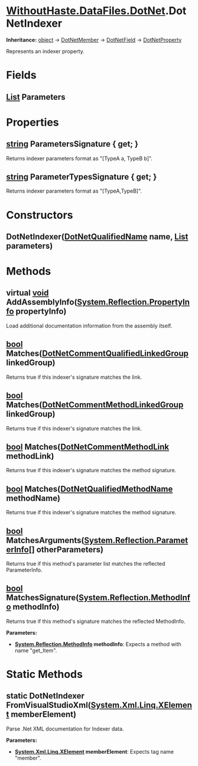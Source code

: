 # [WithoutHaste.DataFiles.DotNet](TableOfContents.WithoutHaste.DataFiles.DotNet.md).DotNetIndexer

**Inheritance:** [object](https://docs.microsoft.com/en-us/dotnet/api/system.object) → [DotNetMember](WithoutHaste.DataFiles.DotNet.DotNetMember.md) → [DotNetField](WithoutHaste.DataFiles.DotNet.DotNetField.md) → [DotNetProperty](WithoutHaste.DataFiles.DotNet.DotNetProperty.md)  

Represents an indexer property.  

# Fields

## [List](https://docs.microsoft.com/en-us/dotnet/api/system.collections.generic.list-1) Parameters

# Properties

## [string](https://docs.microsoft.com/en-us/dotnet/api/system.string) ParametersSignature { get; }

Returns indexer parameters format as "[TypeA a, TypeB b]".  

## [string](https://docs.microsoft.com/en-us/dotnet/api/system.string) ParameterTypesSignature { get; }

Returns indexer parameters format as "[TypeA,TypeB]".  

# Constructors

## DotNetIndexer([DotNetQualifiedName](WithoutHaste.DataFiles.DotNet.DotNetQualifiedName.md) name, [List](https://docs.microsoft.com/en-us/dotnet/api/system.collections.generic.list-1) parameters)

# Methods

## virtual [void](https://docs.microsoft.com/en-us/dotnet/api/system.void) AddAssemblyInfo([System.Reflection.PropertyInfo](https://docs.microsoft.com/en-us/dotnet/api/system.reflection.propertyinfo) propertyInfo)

Load additional documentation information from the assembly itself.  

## [bool](https://docs.microsoft.com/en-us/dotnet/api/system.boolean) Matches([DotNetCommentQualifiedLinkedGroup](WithoutHaste.DataFiles.DotNet.DotNetCommentQualifiedLinkedGroup.md) linkedGroup)

Returns true if this indexer's signature matches the link.  

## [bool](https://docs.microsoft.com/en-us/dotnet/api/system.boolean) Matches([DotNetCommentMethodLinkedGroup](WithoutHaste.DataFiles.DotNet.DotNetCommentMethodLinkedGroup.md) linkedGroup)

Returns true if this indexer's signature matches the link.  

## [bool](https://docs.microsoft.com/en-us/dotnet/api/system.boolean) Matches([DotNetCommentMethodLink](WithoutHaste.DataFiles.DotNet.DotNetCommentMethodLink.md) methodLink)

Returns true if this indexer's signature matches the method signature.  

## [bool](https://docs.microsoft.com/en-us/dotnet/api/system.boolean) Matches([DotNetQualifiedMethodName](WithoutHaste.DataFiles.DotNet.DotNetQualifiedMethodName.md) methodName)

Returns true if this indexer's signature matches the method signature.  

## [bool](https://docs.microsoft.com/en-us/dotnet/api/system.boolean) MatchesArguments([System.Reflection.ParameterInfo[]](https://docs.microsoft.com/en-us/dotnet/api/system.reflection.parameterinfo[]) otherParameters)

Returns true if this method's parameter list matches the reflected ParameterInfo.  

## [bool](https://docs.microsoft.com/en-us/dotnet/api/system.boolean) MatchesSignature([System.Reflection.MethodInfo](https://docs.microsoft.com/en-us/dotnet/api/system.reflection.methodinfo) methodInfo)

Returns true if this method's signature matches the reflected MethodInfo.  

**Parameters:**  
* **[System.Reflection.MethodInfo](https://docs.microsoft.com/en-us/dotnet/api/system.reflection.methodinfo) methodInfo**: Expects a method with name "get_Item".  

# Static Methods

## static DotNetIndexer FromVisualStudioXml([System.Xml.Linq.XElement](https://docs.microsoft.com/en-us/dotnet/api/system.xml.linq.xelement) memberElement)

Parse .Net XML documentation for Indexer data.  

**Parameters:**  
* **[System.Xml.Linq.XElement](https://docs.microsoft.com/en-us/dotnet/api/system.xml.linq.xelement) memberElement**: Expects tag name "member".  

